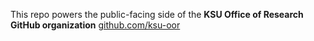 This repo powers the public-facing side of the **KSU Office of Research GitHub organization**
[github.com/ksu-oor](https://github.com/ksu-oor)
